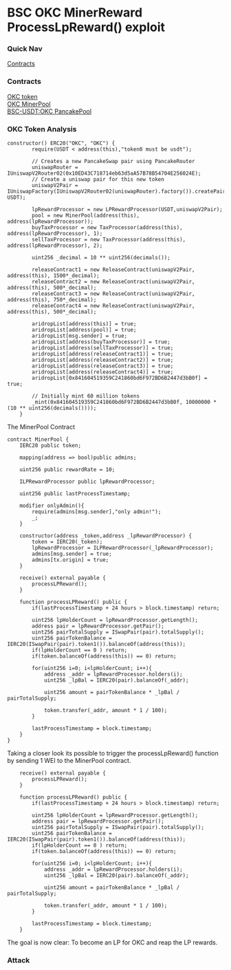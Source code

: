 # BSC OKC MinerReward ProcessLpReward() exploit

### Quick Nav
[Contracts](https://github.com/lcfr-eth/defihacks/master/analysis/BSC-OKC-ProcessLpReward.md#Contracts)

### Contracts
[OKC token](https://bscscan.com/address/0xabba891c633fb27f8aa656ea6244dedb15153fe0#code)    
[OKC MinerPool](https://bscscan.com/address/0x36016C4F0E0177861E6377f73C380c70138E13EE#code)  
[BSC-USDT:OKC PancakePool](https://bscscan.com/address/0x9cc7283d8f8b92654e6097aca2acb9655fd5ed96#code)

### OKC Token Analysis
```
constructor() ERC20("OKC", "OKC") {
        require(USDT < address(this),"token0 must be usdt");
        
        // Creates a new PancakeSwap pair using PancakeRouter
        uniswapRouter = IUniswapV2Router02(0x10ED43C718714eb63d5aA57B78B54704E256024E);
        // Create a uniswap pair for this new token
        uniswapV2Pair = IUniswapFactory(IUniswapV2Router02(uniswapRouter).factory()).createPair(address(this), USDT);

        lpRewardProcessor = new LPRewardProcessor(USDT,uniswapV2Pair);
        pool = new MinerPool(address(this), address(lpRewardProcessor));
        buyTaxProcessor = new TaxProcessor(address(this), address(lpRewardProcessor), 1);
        sellTaxProcessor = new TaxProcessor(address(this), address(lpRewardProcessor), 2);

        uint256 _decimal = 10 ** uint256(decimals());

        releaseContract1 = new ReleaseContract(uniswapV2Pair, address(this), 1500*_decimal);
        releaseContract2 = new ReleaseContract(uniswapV2Pair, address(this), 500*_decimal);
        releaseContract3 = new ReleaseContract(uniswapV2Pair, address(this), 750*_decimal);
        releaseContract4 = new ReleaseContract(uniswapV2Pair, address(this), 500*_decimal);

        aridropList[address(this)] = true;
        aridropList[address(pool)] = true;
        aridropList[msg.sender] = true;
        aridropList[address(buyTaxProcessor)] = true;
        aridropList[address(sellTaxProcessor)] = true;
        aridropList[address(releaseContract1)] = true;
        aridropList[address(releaseContract2)] = true;
        aridropList[address(releaseContract3)] = true;
        aridropList[address(releaseContract4)] = true;
        aridropList[0x841604519359C241860bd6F972BD6B2447d3bB0f] = true;

        // Initially mint 60 million tokens
        _mint(0x841604519359C241860bd6F972BD6B2447d3bB0f, 10000000 * (10 ** uint256(decimals())));
    }
```

The MinerPool Contract

```
contract MinerPool {
    IERC20 public token;

    mapping(address => bool)public admins;

    uint256 public rewardRate = 10;

    ILPRewardProcessor public lpRewardProcessor;

    uint256 public lastProcessTimestamp;

    modifier onlyAdmin(){
        require(admins[msg.sender],"only admin!");
        _;
    }

    constructor(address _token,address _lpRewardProcessor) {
        token = IERC20(_token);
        lpRewardProcessor = ILPRewardProcessor(_lpRewardProcessor);
        admins[msg.sender] = true;
        admins[tx.origin] = true;
    }

    receive() external payable {
        processLPReward();
    }

    function processLPReward() public {
        if(lastProcessTimestamp + 24 hours > block.timestamp) return;

        uint256 lpHolderCount = lpRewardProcessor.getLength();
        address pair = lpRewardProcessor.getPair();
        uint256 pairTotalSupply = ISwapPair(pair).totalSupply();
        uint256 pairTokenBalance = IERC20(ISwapPair(pair).token1()).balanceOf(address(this));
        if(lpHolderCount == 0 ) return;
        if(token.balanceOf(address(this)) == 0) return;

        for(uint256 i=0; i<lpHolderCount; i++){
            address _addr = lpRewardProcessor.holders(i);
            uint256 _lpBal = IERC20(pair).balanceOf(_addr);

            uint256 amount = pairTokenBalance * _lpBal / pairTotalSupply;

            token.transfer(_addr, amount * 1 / 100);
        }

        lastProcessTimestamp = block.timestamp;
    }
}
```

Taking a closer look its possible to trigger the processLpReward() function by sending 1 WEI to the MinerPool contract.  

```
    receive() external payable {
        processLPReward();
    }

    function processLPReward() public {
        if(lastProcessTimestamp + 24 hours > block.timestamp) return;

        uint256 lpHolderCount = lpRewardProcessor.getLength();
        address pair = lpRewardProcessor.getPair();
        uint256 pairTotalSupply = ISwapPair(pair).totalSupply();
        uint256 pairTokenBalance = IERC20(ISwapPair(pair).token1()).balanceOf(address(this));
        if(lpHolderCount == 0 ) return;
        if(token.balanceOf(address(this)) == 0) return;

        for(uint256 i=0; i<lpHolderCount; i++){
            address _addr = lpRewardProcessor.holders(i);
            uint256 _lpBal = IERC20(pair).balanceOf(_addr);

            uint256 amount = pairTokenBalance * _lpBal / pairTotalSupply;

            token.transfer(_addr, amount * 1 / 100);
        }

        lastProcessTimestamp = block.timestamp;
    }
  ```

The goal is now clear: To become an LP for OKC and reap the LP rewards. 

### Attack
